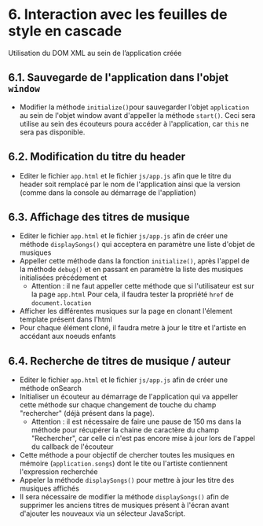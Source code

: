 # 6. Interaction avec les feuilles de style en cascade
Utilisation du DOM XML au sein de l’application créée


## 6.1. Sauvegarde de l'application dans l'objet `window`
- Modifier la méthode `initialize()`pour sauvegarder l'objet `application` au sein de l'objet window avant
  d'appeller la méthode `start()`. Ceci sera utilise au sein des écouteurs poura accéder à l'application,
  car `this` ne sera pas disponible.


## 6.2. Modification du titre du header 
- Editer le fichier `app.html` et le fichier `js/app.js` afin que le titre du header soit remplacé par
  le nom de l'application ainsi que la version (comme dans la console au démarrage de l'appliation)
  

## 6.3. Affichage des titres de musique
- Editer le fichier `app.html` et le fichier `js/app.js` afin de créer une méthode `displaySongs()` qui acceptera
  en paramètre une liste d'objet de musiques
- Appeller cette méthode dans la fonction `initialize()`, après l'appel de la méthode `debug()` et en passant en paramètre
  la liste des musiques initialisées précédement et
  - Attention : il ne faut appeller cette méthode que si l'utilisateur est sur la page `app.html`
    Pour cela, il faudra tester la propriété `href` de `document.location`
- Afficher les différentes musiques sur la page en clonant l'élement template présent dans l'html
- Pour chaque élément cloné, il faudra metre à jour le titre et l'artiste en accédant aux noeuds enfants


## 6.4. Recherche de titres de musique / auteur
- Editer le fichier `app.html` et le fichier `js/app.js` afin de créer une méthode onSearch
- Initialiser un écouteur au démarrage de l'application qui va appeller cette méthode sur chaque changement de touche
  du champ "rechercher" (déjà présent dans la page).
  - Attention : il est nécessaire de faire une pause de 150 ms dans la méthode pour récupérer la chaine de caractère
    du champ "Rechercher", car celle ci n'est pas encore mise à jour lors de l'appel du callback de l'écouteur
- Cette méthode a pour objectif de chercher toutes les musiques en mémoire (`application.songs`) dont le tite
  ou l'artiste contiennent l'expression recherchée
- Appeler la méthode `displaySongs()` pour mettre à jour les titre des musiques affichés
- Il sera nécessaire de modifier la méthode `displaySongs()` afin de supprimer les anciens titres de musiques présent
  à l'écran avant d'ajouter les nouveaux via un sélecteur JavaScript. 
